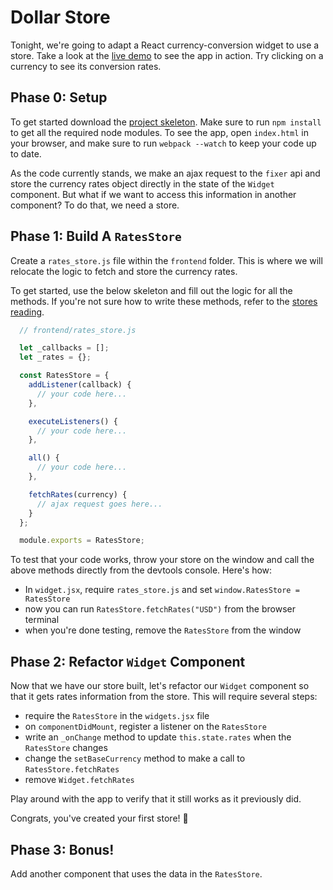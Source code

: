 # Dollar Store

Tonight, we're going to adapt a React currency-conversion widget to use a store.  Take a look at the [live demo][live-demo] to see the app in action.  Try clicking on a currency to see its conversion rates.   

[live-demo]: https://appacademy.github.io/curriculum/currency_demo/

## Phase 0: Setup

To get started download the [project skeleton][currency-skeleton].  Make sure to run `npm install` to get all the required node modules.  To see the app, open `index.html` in your browser, and make sure to run `webpack --watch` to keep your code up to date.

As the code currently stands, we make an ajax request to the `fixer` api and store the currency rates object directly in the state of the `Widget` component.  But what if we want to access this information in another component?  To do that, we need a store.

[currency-skeleton]: ./currency_demo_skeleton.zip?raw=true

## Phase 1: Build A `RatesStore`

Create a `rates_store.js` file within the `frontend` folder.  This is where we will relocate the logic to fetch and store the currency rates.

To get started, use the below skeleton and fill out the logic for all the methods.  If you're not sure how to write these methods, refer to the [stores reading][stores-reading].

[stores-reading]: ../../readings/stores.md

```js
  // frontend/rates_store.js

  let _callbacks = [];
  let _rates = {};

  const RatesStore = {
    addListener(callback) {
      // your code here...
    },

    executeListeners() {
      // your code here...
    },

    all() {
      // your code here...
    },

    fetchRates(currency) {
      // ajax request goes here...
    }
  };

  module.exports = RatesStore;
```

To test that your code works, throw your store on the window and call the above methods directly from the devtools console.  Here's how:
  * In `widget.jsx`, require `rates_store.js` and set `window.RatesStore = RatesStore`
  * now you can run `RatesStore.fetchRates("USD")` from the browser terminal
  * when you're done testing, remove the `RatesStore` from the window

## Phase 2: Refactor `Widget` Component

Now that we have our store built, let's refactor our `Widget` component so that it gets rates information from the store.  This will require several steps:
  * require the `RatesStore` in the `widgets.jsx` file
  * on `componentDidMount`, register a listener on the `RatesStore`
  * write an `_onChange` method to update `this.state.rates` when the `RatesStore` changes
  * change the `setBaseCurrency` method to make a call to `RatesStore.fetchRates`
  * remove `Widget.fetchRates`

Play around with the app to verify that it still works as it previously did.   

Congrats, you've created your first store! :tada:

## Phase 3: Bonus!

Add another component that uses the data in the `RatesStore`.  
